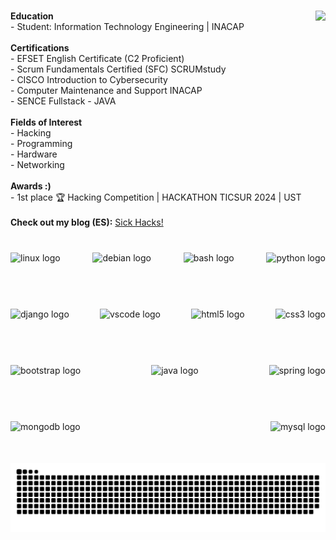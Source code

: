 ###

<img align="right" height="250" src="https://i.giphy.com/VbnUQpnihPSIgIXuZv.webp"  />

###

<p align="left"><b>Education</b><br>- Student: Information Technology Engineering | INACAP<br><br><b>Certifications</b>                                                                 <br>- EFSET English Certificate (C2 Proficient)<br>- Scrum Fundamentals Certified (SFC)  SCRUMstudy   <br>- CISCO Introduction to Cybersecurity                         <br>- Computer Maintenance and Support  INACAP         <br>- SENCE Fullstack - JAVA<br><br><b>Fields of Interest</b><br>- Hacking<br>- Programming<br>- Hardware<br>- Networking<br><br><b>Awards :)</b><br>- 1st place 🏆 Hacking Competition | HACKATHON TICSUR 2024 | UST <br><br><b>Check out my blog (ES):</b> <a href="https://sickhacks.github.io/">Sick Hacks!</a> </p>

###

<br clear="both">

<div style="display: flex; flex-wrap: wrap; justify-content: space-between; align-items: center; gap: 40px;">
  <img src="https://cdn.jsdelivr.net/gh/devicons/devicon/icons/linux/linux-original.svg" height="50" alt="linux logo" />
  <img src="https://cdn.jsdelivr.net/gh/devicons/devicon/icons/debian/debian-original.svg" height="50" alt="debian logo" />
  <img src="https://cdn.simpleicons.org/gnubash/4EAA25" height="50" alt="bash logo" />
  <img src="https://cdn.jsdelivr.net/gh/devicons/devicon/icons/python/python-original.svg" height="50" alt="python logo" />
  <img src="https://skillicons.dev/icons?i=django" height="50" alt="django logo" />
  <img src="https://cdn.jsdelivr.net/gh/devicons/devicon/icons/vscode/vscode-original.svg" height="50" alt="vscode logo" />
  <img src="https://cdn.jsdelivr.net/gh/devicons/devicon/icons/html5/html5-original.svg" height="50" alt="html5 logo" />
  <img src="https://cdn.jsdelivr.net/gh/devicons/devicon/icons/css3/css3-original.svg" height="50" alt="css3 logo" />
  <img src="https://cdn.jsdelivr.net/gh/devicons/devicon/icons/bootstrap/bootstrap-original.svg" height="50" alt="bootstrap logo" />
  <img src="https://cdn.jsdelivr.net/gh/devicons/devicon/icons/java/java-original.svg" height="50" alt="java logo" />
  <img src="https://cdn.jsdelivr.net/gh/devicons/devicon/icons/spring/spring-original.svg" height="50" alt="spring logo" />
  <img src="https://cdn.jsdelivr.net/gh/devicons/devicon/icons/mongodb/mongodb-original.svg" height="50" alt="mongodb logo" />
  <img src="https://cdn.jsdelivr.net/gh/devicons/devicon/icons/mysql/mysql-original.svg" height="50" alt="mysql logo" />

</div>
<br>
<img src="https://raw.githubusercontent.com/platane/snk/output/github-contribution-grid-snake-dark.svg" alt="Snake animation">


